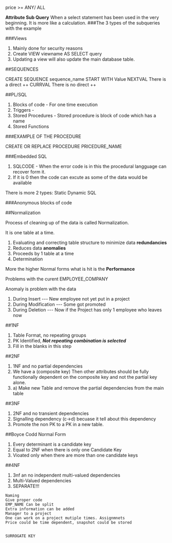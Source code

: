 price >= ANY/ ALL

**Attribute Sub Query** When a select statement has been used in the very beginning. It is more like a calculation.
###The 3 types of the subqueries with the example


###Views
1. Mainly done for security reasons
2. Create VIEW viewname AS SELECT query
3. Updating a view will also update the main database table.


##SEQUENCES

CREATE SEQUENCE sequence_name START WITH Value
NEXTVAL There is a direct ++
CURRVAL There is no direct ++


##PL/SQL
1. Blocks of code - For one time execution
2. Triggers - 
3. Stored Procedures - Stored procedure is block of code which has a name
4. Stored Functions

###EXAMPLE OF THE PROCEDURE 


CREATE OR REPLACE PROCEDURE PRICEDURE_NAME


###Embedded SQL
1. SQLCODE - When the error code is in this the procedural langguage can recover form it.
2. If it is 0 then the code can excute as some of the data would be available

There is more 2 types:
Static
Dynamic SQL


###Anonymous blocks of code





##Normalization

Process of cleaning up of the data is called Normalization.

It is one table at a time.

1. Evaluating and correcting table structure to minimize data **redundancies**
2. Reduces data **anomalies**
3. Proceeds by 1 table at a time
4. Determination

More the higher Normal forms what is hit is the **Performance**


Problems with the curent EMPLOYEE_COMPANY

Anomaly is problem with the data

1. During Insert --- New employee not yet put in a project
2. During Modification --- Some got promoted
3. During Deletion --- Now if the Project has only 1 employee who leaves now




##1NF
1. Table Format, no repeating groups
2. PK Identified, ***Not repeating combination is selected***
3. Fill in the blanks in this step 




##2NF
1. 1NF and no partial dependencies
2. We have a (composite key) Then other attributes should be fully functionally dependent on the composite key and not the partial key alone.
3. a) Make new Table and remove the partial dependencies from the main table 


##3NF
1. 2NF and no transient dependencies
2. Signalling dependency (c->d) becuase it tell about this dependency
3. Promote the non PK to a PK in a new table.

##Boyce Codd Normal Form
1. Every determinant is a candidate key
2. Equal to 2NF when there is only one Candidate Key
3. Vioated only when there are more than one candidate keys


##4NF
1. 3nf an no independent multi-valued dependencies
2. Multi-Valued dependencies
3. SEPARATE!!!


``````
Naming
Give proper code
EMP_NAME Can be split
Extra information can be added
Manager to a project
One can work on a project mutiple times. Assignmnets
Price could be time dependent, snapshot could be stored


SURROGATE KEY


``````





































































